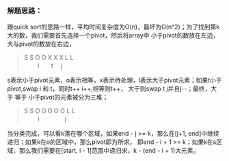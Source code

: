 ### 解题思路：
跟quick sort的思路一样，平均时间复杂度为O(n)，最坏为O(n^2)；为了找到第k大的数，我们需要首先选择一个pivot，然后将array中
小于pivot的数放在左边，大与pivot的数放在右边，
> S S O O X X X L L  
> 　 　i　　t　 j

s表示小于pivot元素，o表示相等，x表示待处理，l表示大于pivot元素；如果t小于pivot,swap i 和 t，同时t++ i++,相等则t++，
大于则swap t j并且j--；最终，大于 等于 小于pivot的元素被分为三堆；
> S S O O O O O L L  
> 　 　i　　　　 j

当分类完成，可以看k落在哪个区域，如果end - j >= k，那么在[j+1, end]中继续递归；如果k在o的区域中，那么pivot即为所求，
即end - i + 1 >= k；如果k在s区域，那么我们需要在[start, i - 1]范围中递归求，k - (end - i + 1)大元素。
